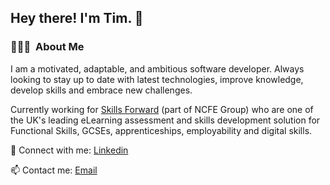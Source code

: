<h2>Hey there! I'm Tim. 👋</h2>

<h3> 👨🏻‍💻 &nbsp;About Me </h3>

I am a motivated, adaptable, and ambitious software developer. Always looking to stay up to date with latest technologies, improve knowledge, develop skills and embrace new challenges.

Currently working for <a href="https://www.skillsforward.co.uk/">Skills Forward</a> (part of NCFE Group) who are one of the UK's leading eLearning assessment and skills development solution for Functional Skills, GCSEs, apprenticeships, employability and digital skills.

💼 Connect with me: <a href="https://www.linkedin.com/in/tim-quincey-743158a0">Linkedin</a>

📫 Contact me: <a href="mailto:timquincey@me.com">Email</a>

